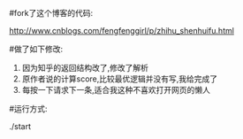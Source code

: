 #fork了这个博客的代码:

http://www.cnblogs.com/fengfenggirl/p/zhihu_shenhuifu.html

#做了如下修改:

1. 因为知乎的返回结构改了,修改了解析
2. 原作者说的计算score,比较最优逻辑并没有写,我给完成了
3. 每按一下请求下一条,适合我这种不喜欢打开网页的懒人

#运行方式:

./start
